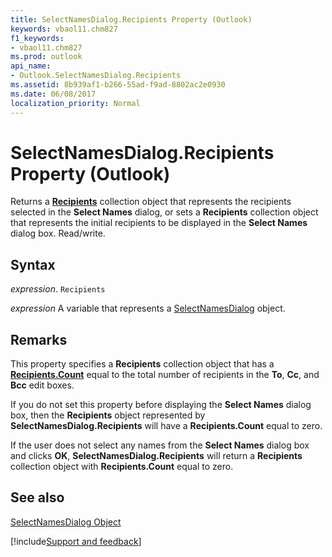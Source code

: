 ```yaml
---
title: SelectNamesDialog.Recipients Property (Outlook)
keywords: vbaol11.chm827
f1_keywords:
- vbaol11.chm827
ms.prod: outlook
api_name:
- Outlook.SelectNamesDialog.Recipients
ms.assetid: 8b939af1-b266-55ad-f9ad-8802ac2e0930
ms.date: 06/08/2017
localization_priority: Normal
---
```



# SelectNamesDialog.Recipients Property (Outlook)

Returns a  **[Recipients](Outlook.Recipients.md)** collection object that represents the recipients selected in the **Select Names** dialog, or sets a **Recipients** collection object that represents the initial recipients to be displayed in the **Select Names** dialog box. Read/write.


## Syntax

_expression_. `Recipients`

_expression_ A variable that represents a [SelectNamesDialog](./Outlook.SelectNamesDialog.md) object.


## Remarks

This property specifies a  **Recipients** collection object that has a **[Recipients.Count](Outlook.Recipients.Count.md)** equal to the total number of recipients in the **To**,  **Cc**, and  **Bcc** edit boxes.

If you do not set this property before displaying the  **Select Names** dialog box, then the **Recipients** object represented by **SelectNamesDialog.Recipients** will have a **Recipients.Count** equal to zero.

If the user does not select any names from the  **Select Names** dialog box and clicks **OK**,  **SelectNamesDialog.Recipients** will return a **Recipients** collection object with **Recipients.Count** equal to zero.


## See also


[SelectNamesDialog Object](Outlook.SelectNamesDialog.md)

[!include[Support and feedback](~/includes/feedback-boilerplate.md)]
